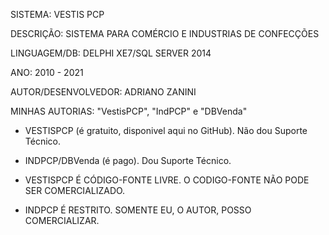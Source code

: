 
SISTEMA: VESTIS PCP

DESCRIÇÃO: SISTEMA PARA COMÉRCIO E INDUSTRIAS DE CONFECÇÕES

LINGUAGEM/DB: DELPHI XE7/SQL SERVER 2014

ANO: 2010 - 2021 


AUTOR/DESENVOLVEDOR: ADRIANO ZANINI


MINHAS AUTORIAS: "VestisPCP", "IndPCP" e "DBVenda"



- VESTISPCP (é gratuito, disponivel aqui no GitHub). Não dou Suporte Técnico.

- INDPCP/DBVenda (é pago). Dou Suporte Técnico. 

- VESTISPCP É CÓDIGO-FONTE LIVRE. O CODIGO-FONTE NÃO PODE SER COMERCIALIZADO.

- INDPCP É RESTRITO. SOMENTE EU, O AUTOR, POSSO COMERCIALIZAR.




